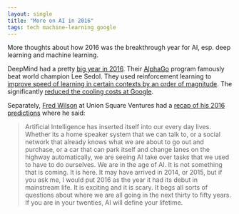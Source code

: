```yaml
---
layout: single
title: "More on AI in 2016"
tags: tech machine-learning google
---
```

More thoughts about how 2016 was the breakthrough year for AI, esp. deep learning and machine learning.

DeepMind had a pretty [big year in 2016](https://deepmind.com/blog/deepmind-round-up-2016/). Their [AlphaGo](http://www.nature.com/nature/journal/v529/n7587/full/nature16961.html) program famously beat world champion Lee Sedol. They used reinforcement learning to [improve speed of learning in certain contexts by an order of magnitude](https://deepmind.com/blog/reinforcement-learning-unsupervised-auxiliary-tasks/). The significantly [reduced the cooling costs at Google](https://deepmind.com/blog/deepmind-ai-reduces-google-data-centre-cooling-bill-40/).

Separately, [Fred Wilson](http://avc.com) at Union Square Ventures had a [recap of his 2016 predictions](http://avc.com/2016/12/what-did-and-did-not-happen-in-2016/) where he said: 

> Artificial Intelligence has inserted itself into our every day lives. Whether its a home speaker system that we can talk to, or a social network that already knows what we are about to go out and purchase, or a car that can park itself and change lanes on the highway automatically, we are seeing AI take over tasks that we used to have to do ourselves. We are in the age of AI. It is not something that is coming. It is here. It may have arrived in 2014, or 2015, but if you ask me, I would put 2016 as the year it had its debut in mainstream life. It is exciting and it is scary. It begs all sorts of questions about where we are all going in the next thirty to fifty years. If you are in your twenties, AI will define your lifetime.